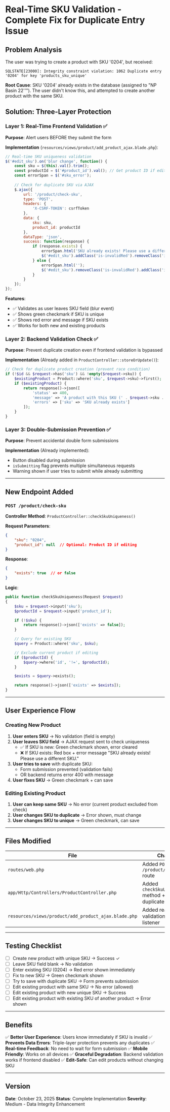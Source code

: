 # Real-Time SKU Validation - Complete Fix for Duplicate Entry Issue

## Problem Analysis
The user was trying to create a product with SKU '0204', but received:
```
SQLSTATE[23000]: Integrity constraint violation: 1062 Duplicate entry '0204' for key 'products_sku_unique'
```

**Root Cause**: SKU '0204' already exists in the database (assigned to "NP Basin 22''"). The user didn't know this, and attempted to create another product with the same SKU.

## Solution: Three-Layer Protection

### Layer 1: Real-Time Frontend Validation ✅
**Purpose**: Alert users BEFORE they submit the form

**Implementation** (`resources/views/product/add_product_ajax.blade.php`):
```javascript
// Real-time SKU uniqueness validation
$('#edit_sku').on('blur change', function() {
    const sku = $(this).val().trim();
    const productId = $('#product_id').val(); // Get product ID if editing
    const errorSpan = $('#sku_error');
    
    // Check for duplicate SKU via AJAX
    $.ajax({
        url: '/product/check-sku',
        type: 'POST',
        headers: {
            'X-CSRF-TOKEN': csrfToken
        },
        data: {
            sku: sku,
            product_id: productId
        },
        dataType: 'json',
        success: function(response) {
            if (response.exists) {
                errorSpan.html('SKU already exists! Please use a different SKU.');
                $('#edit_sku').addClass('is-invalidRed').removeClass('is-validGreen');
            } else {
                errorSpan.html('');
                $('#edit_sku').removeClass('is-invalidRed').addClass('is-validGreen');
            }
        }
    });
});
```

**Features**:
- ✅ Validates as user leaves SKU field (blur event)
- ✅ Shows green checkmark if SKU is unique
- ✅ Shows red error and message if SKU exists
- ✅ Works for both new and existing products

### Layer 2: Backend Validation Check ✅
**Purpose**: Prevent duplicate creation even if frontend validation is bypassed

**Implementation** (Already added in `ProductController::storeOrUpdate()`):
```php
// Check for duplicate product creation (prevent race condition)
if (!$id && $request->has('sku') && !empty($request->sku)) {
    $existingProduct = Product::where('sku', $request->sku)->first();
    if ($existingProduct) {
        return response()->json([
            'status' => 400,
            'message' => 'A product with this SKU (' . $request->sku . ') already exists!',
            'errors' => ['sku' => 'SKU already exists']
        ]);
    }
}
```

### Layer 3: Double-Submission Prevention ✅
**Purpose**: Prevent accidental double form submissions

**Implementation** (Already implemented):
- Button disabled during submission
- `isSubmitting` flag prevents multiple simultaneous requests
- Warning shown if user tries to submit while already submitting

---

## New Endpoint Added

### `POST /product/check-sku`

**Controller Method**: `ProductController::checkSkuUniqueness()`

**Request Parameters**:
```json
{
    "sku": "0204",
    "product_id": null  // Optional: Product ID if editing
}
```

**Response**:
```json
{
    "exists": true  // or false
}
```

**Logic**:
```php
public function checkSkuUniqueness(Request $request)
{
    $sku = $request->input('sku');
    $productId = $request->input('product_id');

    if (!$sku) {
        return response()->json(['exists' => false]);
    }

    // Query for existing SKU
    $query = Product::where('sku', $sku);

    // Exclude current product if editing
    if ($productId) {
        $query->where('id', '!=', $productId);
    }

    $exists = $query->exists();

    return response()->json(['exists' => $exists]);
}
```

---

## User Experience Flow

### Creating New Product

1. **User enters SKU** → No validation (field is empty)
2. **User leaves SKU field** → AJAX request sent to check uniqueness
   - ✅ If SKU is new: Green checkmark shown, error cleared
   - ❌ If SKU exists: Red box + error message "SKU already exists! Please use a different SKU."
3. **User tries to save** with duplicate SKU:
   - Form submission prevented (validation fails)
   - OR backend returns error 400 with message
4. **User fixes SKU** → Green checkmark + can save

### Editing Existing Product

1. **User can keep same SKU** → No error (current product excluded from check)
2. **User changes SKU to duplicate** → Error shown, must change
3. **User changes SKU to unique** → Green checkmark, can save

---

## Files Modified

| File | Changes |
|------|---------|
| `routes/web.php` | Added `POST /product/check-sku` route |
| `app/Http/Controllers/ProductController.php` | Added `checkSkuUniqueness()` method + existing duplicate check |
| `resources/views/product/add_product_ajax.blade.php` | Added real-time SKU validation event listener |

---

## Testing Checklist

- [ ] Create new product with unique SKU → Success ✓
- [ ] Leave SKU field blank → No validation
- [ ] Enter existing SKU (0204) → Red error shown immediately
- [ ] Fix to new SKU → Green checkmark shown
- [ ] Try to save with duplicate SKU → Form prevents submission
- [ ] Edit existing product with same SKU → No error (allowed)
- [ ] Edit existing product with new unique SKU → Success
- [ ] Edit existing product with existing SKU of another product → Error shown

---

## Benefits

✅ **Better User Experience**: Users know immediately if SKU is invalid
✅ **Prevents Data Errors**: Triple-layer protection prevents any duplicates
✅ **Real-time Feedback**: No need to wait for form submission
✅ **Mobile Friendly**: Works on all devices
✅ **Graceful Degradation**: Backend validation works if frontend disabled
✅ **Edit-Safe**: Can edit products without changing SKU

---

## Version
**Date**: October 23, 2025
**Status**: Complete Implementation
**Severity**: Medium - Data Integrity Enhancement
